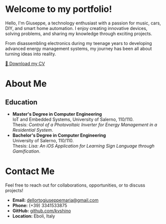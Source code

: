 # Welcome to my portfolio!
Hello, I'm Giuseppe, a technology enthusiast with a passion for music, cars, DIY, and smart home automation. I enjoy creating innovative devices, solving problems, and sharing my knowledge through exciting projects.

From disassembling electronics during my teenage years to developing advanced energy management systems, my journey has been all about turning ideas into reality.

[📄 Download my CV](docs/cvdellorto.pdf)

# About Me

## Education
- **Master's Degree in Computer Engineering**  
  IoT and Embedded Systems, University of Salerno, 110/110.  
  Thesis: *Control of a Photovoltaic Inverter for Energy Management in a Residential System*.  
- **Bachelor's Degree in Computer Engineering**  
  University of Salerno, 110/110.  
  Thesis: *Lisa: An iOS Application for Learning Sign Language through Gamification*.  

# Contact Me

Feel free to reach out for collaborations, opportunities, or to discuss projects!

- **Email:** [dellortogiuseppemaria@gmail.com](mailto:dellortogiuseppemaria@gmail.com)
- **Phone:** (+39) 3341533875
- **GitHub:** [github.com/kvshino](https://github.com/kvshino)
- **Location:** Eboli, Italy
